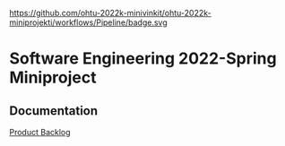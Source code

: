 https://github.com/ohtu-2022k-minivinkit/ohtu-2022k-miniprojekti/workflows/Pipeline/badge.svg
# Software Engineering 2022-Spring Miniproject

## Documentation

[Product Backlog](https://docs.google.com/spreadsheets/d/1mJlabSWnpCrgyVOKPa34vqNtYNF_JvlXrHQ4NPKWA3c/edit#gid=0)
